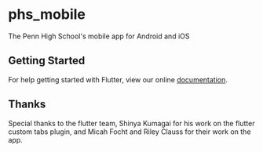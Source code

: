 # phs_mobile

The Penn High School&#x27;s mobile app for Android and iOS

## Getting Started

For help getting started with Flutter, view our online
[documentation](https://flutter.io/).

## Thanks

Special thanks to the flutter team, Shinya Kumagai for his work on the flutter custom tabs plugin, and Micah Focht and Riley Clauss for their work on the app.
